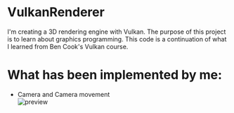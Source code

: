 # VulkanRenderer
I'm creating a 3D rendering engine with Vulkan. The purpose of this project is to learn about graphics programming. This code is a continuation of what I learned from Ben Cook's Vulkan course.

# What has been implemented by me:
- Camera and Camera movement <br>
![preview](https://user-images.githubusercontent.com/78436416/118819153-bd592d80-b8bd-11eb-8954-88b1479cc1ff.gif)

